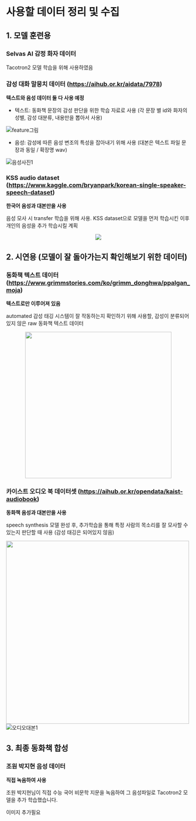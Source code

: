 # 사용할 데이터 정리 및 수집

## 1. 모델 훈련용
### Selvas AI 감정 화자 데이터

Tacotron2 모델 학습을 위해 사용하였음

### 감성 대화 말뭉치 데이터 (https://aihub.or.kr/aidata/7978)
**텍스트와 음성 데이터 둘 다 사용 예정**
  - 텍스트: 동화책 문장의 감성 판단을 위한 학습 자료로 사용 (각 문장 별 id와 화자의 성별, 감성 대분류, 내용만을 뽑아서 사용)
  
  ![feature그림](https://user-images.githubusercontent.com/80621384/126633249-dbbde35d-0f23-4ab3-9ea5-8790c9718ef0.png)

  - 음성: 감성에 따른 음성 변조의 특성을 잡아내기 위해 사용 (대본은 텍스트 파일 문장과 동일 / 확장명 wav)
  
  ![음성사진1](https://user-images.githubusercontent.com/80621384/126633992-656ce39e-997c-4af5-bd54-75e808375b00.png)


### KSS audio dataset (https://www.kaggle.com/bryanpark/korean-single-speaker-speech-dataset) 
**한국어 음성과 대본만을 사용**

음성 모사 시 transfer 학습을 위해 사용. KSS dataset으로 모델을 먼저 학습시킨 이후 개인의 음성을 추가 학습시킬 계획 

<p align="center"><img src="https://user-images.githubusercontent.com/80621384/126634266-cbeb4c56-07db-4937-9ace-3e793b85a357.png"></p>

## 2. 시연용 (모델이 잘 돌아가는지 확인해보기 위한 데이터)

### 동화책 텍스트 데이터(https://www.grimmstories.com/ko/grimm_donghwa/ppalgan_moja)
**텍스트로만 이루어져 있음**

automated 감성 태깅 시스템이 잘 작동하는지 확인하기 위해 사용할, 감성이 분류되어 있지 않은 raw 동화책 텍스트 데이터

<p align="center"><img src="https://user-images.githubusercontent.com/80621384/126634820-89deea72-28db-4f5b-9d51-0dba6d0ee49f.png", width="400"></p>

### 카이스트 오디오 북 데이터셋 (https://aihub.or.kr/opendata/kaist-audiobook) 
**동화책 음성과 대본만을 사용**

speech synthesis 모델 완성 후, 추가학습을 통해 특정 사람의 목소리를 잘 모사할 수 있는지 판단할 때 사용 (감성 태깅은 되어있지 않음)

<img src="https://user-images.githubusercontent.com/80621384/126635356-86b3f30a-d34d-44ef-a3ca-0f4f24653302.png" width="500">![오디오대본1](https://user-images.githubusercontent.com/80621384/126635379-18183d97-4c8f-4c76-9f19-757f430128a9.png)

## 3. 최종 동화책 합성

### 조원 박지현 음성 데이터
**직접 녹음하여 사용**

조원 박지현님이 직접 수능 국어 비문학 지문을 녹음하여 그 음성파일로 Tacotron2 모델을 추가 학습했습니다.

이미지 추가필요
